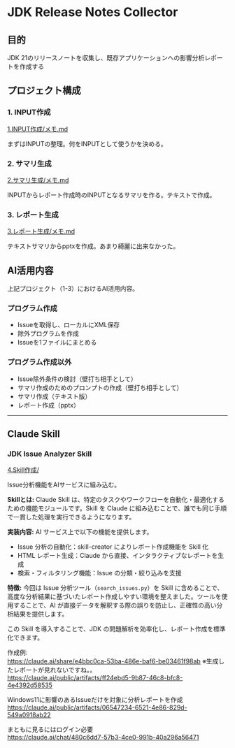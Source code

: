 # JDK Release Notes Collector

## 目的

JDK 21のリリースノートを収集し、既存アプリケーションへの影響分析レポートを作成する

## プロジェクト構成

### 1. INPUT作成
[1.INPUT作成/メモ.md](1.INPUT作成/メモ.md)

まずはINPUTの整理。何をINPUTとして使うかを決める。

### 2. サマリ生成
[2.サマリ生成/メモ.md](2.サマリ生成/メモ.md)

INPUTからレポート作成時のINPUTとなるサマリを作る。テキストで作成。

### 3. レポート生成
[3.レポート生成/メモ.md](3.レポート生成/メモ.md)

テキストサマリからpptxを作成。あまり綺麗に出来なかった。

## AI活用内容

上記プロジェクト（1-3）におけるAI活用内容。

### プログラム作成
- Issueを取得し、ローカルにXML保存
- 除外プログラムを作成
- Issueを1ファイルにまとめる

### プログラム作成以外
- Issue除外条件の検討（壁打ち相手として）
- サマリ作成のためのプロンプトの作成（壁打ち相手として）
- サマリ作成（テキスト版）
- レポート作成（pptx）

---

## Claude Skill

### JDK Issue Analyzer Skill
[4.Skill作成/](4.Skill作成/)

Issue分析機能をAIサービスに組み込む。

**Skillとは:**
Claude Skill は、特定のタスクやワークフローを自動化・最適化するための機能モジュールです。Skill を Claude に組み込むことで、誰でも同じ手順で一貫した処理を実行できるようになります。

**実装内容:**
AI サービス上で以下の機能を提供します。
- Issue 分析の自動化：skill-creator によりレポート作成機能を Skill 化
- HTML レポート生成：Claude から直接、インタラクティブなレポートを生成
- 検索・フィルタリング機能：Issue の分類・絞り込みを支援

**特徴:**
今回は Issue 分析ツール（`search_issues.py`）を Skill に含めることで、高度な分析結果に基づいたレポート作成しやすい環境を整えました。ツールを使用することで、AI が直接データを解釈する際の誤りを防止し、正確性の高い分析結果を提供します。

この Skill を導入することで、JDK の問題解析を効率化し、レポート作成を標準化できます。  

作成例:  
https://claude.ai/share/e4bbc0ca-53ba-486e-baf6-be03461f98ab  ※生成したレポートが見れないですね。。  
https://claude.ai/public/artifacts/ff24ebd5-9b87-46c8-bfc8-4e4392d58535  

Windows11に影響のあるIssueだけを対象に分析レポートを作成  
https://claude.ai/public/artifacts/06547234-6521-4e86-829d-549a0918ab22  

まともに見るにはログイン必要  
https://claude.ai/chat/480c6dd7-57b3-4ce0-991b-40a296a56471  
